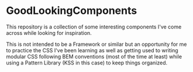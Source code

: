 # GoodLookingComponents
This repository is a collection of some interesting components I've come across while looking for inspiration.

This is not intended to be a Framework or similar but an opportunity for me to practice the CSS I've been learning as well as getting used to writing modular CSS following BEM conventions (most of the time at least) while using a Pattern Library (KSS in this case) to keep things organized.
